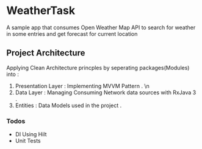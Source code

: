 # WeatherTask

A sample app that consumes Open Weather Map API to search for weather in some entries and get forecast for current location
## Project Architecture 
Applying Clean Architecture princples by seperating packages(Modules) into :
1. Presentation Layer : Implementing MVVM Pattern . \n
2. Data Layer : Managing Consuming Network data sources with RxJava 3 .
3. Entities : Data Models used in the  project .

### Todos 
- DI Using Hilt
- Unit Tests
